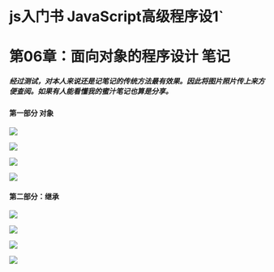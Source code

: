 # js入门书 JavaScript高级程序设1`

# 第06章：面向对象的程序设计 笔记

##### 经过测试，对本人来说还是记笔记的传统方法最有效果。因此将图片照片传上来方便查阅。如果有人能看懂我的蜜汁笔记也算是分享。

#### 第一部分 对象

![](notes/dx1.jpg)

![](notes/dx2.jpg)



![](notes/dx3.jpg)



![](notes/dx4.jpg)



#### 第二部分：继承

![](notes/jc1.jpg)



![](notes/jc2.jpg)



![](notes/jc3.jpg)

![](notes/jc4.jpg)





